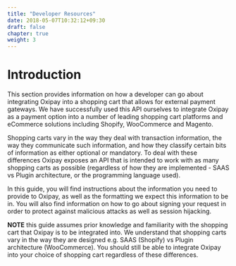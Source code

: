 ```yaml
---
title: "Developer Resources"
date: 2018-05-07T10:32:12+09:30
draft: false
chapter: true
weight: 3
---
```

# Introduction

This section provides information on how a developer can go about integrating Oxipay into a shopping cart that allows for external payment gateways. We have successfully used this API ourselves to integrate Oxipay as a payment option into a number of leading shopping cart platforms and eCommerce solutions including Shopify, WooCommerce and Magento.

Shopping carts vary in the way they deal with transaction information, the way they communicate such information, and how they classify certain bits of information as either optional or mandatory. To deal with these differences Oxipay exposes an API that is intended to work with as many shopping carts as possible (regardless of how they are implemented - SAAS vs Plugin architecture, or the programming language used).

In this guide, you will find instructions about the information you need to provide to Oxipay, as well as the formatting we expect this information to be in. You will also find information on how to go about signing your request in order to protect against malicious attacks as well as session hijacking.

**NOTE** this guide assumes prior knowledge and familiarity with the shopping cart that Oxipay is to be integrated into. We understand that shopping carts vary in the way they are designed e.g. SAAS (Shopify) vs Plugin architecture (WooCommerce). You should still be able to integrate Oxipay into your choice of shopping cart regardless of these differences.
